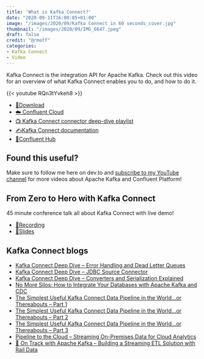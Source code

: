 ```yaml
---
title: 'What is Kafka Connect?'
date: "2020-09-11T16:00:05+01:00"
image: "/images/2020/09/Kafka Connect in 60 seconds_cover.jpg"
thumbnail: "/images/2020/09/IMG_6647.jpeg"
draft: false
credit: "@rmoff"
categories:
- Kafka Connect
- Video
---
```


Kafka Connect is the integration API for Apache Kafka. Check out this video for an overview of what Kafka Connect enables you to do, and how to do it. 

{{< youtube RQn3tYvkeh8 >}}

* [💾Download](https://www.confluent.io/download/)
* [☁️ Confluent Cloud](https://confluent.cloud/signup)
* [📺 Kafka Connect connector deep-dive playlist](https://www.youtube.com/playlist?list=PL5T99fPsK7ppB_AbZhBhTyKHtHWZLWIJ8)
* [✍️Kafka Connect documentation](https://docs.confluent.io/current/connect/ )
* [🧩Confluent Hub](https://www.confluent.io/hub/)

## Found this useful? 

Make sure to follow me here on dev.to and [subscribe to my YouTube channel](https://www.youtube.com/c/rmoff) for more videos about Apache Kafka and Confluent Platform!

## From Zero to Hero with Kafka Connect

45 minute conference talk all about Kafka Connect with live demo!

* [🎥Recording](https://www.devto.com/watch?v=Jkcp28ki82k)
* [📔Slides](https://talks.rmoff.net/DQkDj3/from-zero-to-hero-with-kafka-connect)

## Kafka Connect blogs

* [Kafka Connect Deep Dive – Error Handling and Dead Letter Queues](https://www.confluent.io/blog/kafka-connect-deep-dive-error-handling-dead-letter-queues)
* [Kafka Connect Deep Dive – JDBC Source Connector](https://www.confluent.io/blog/kafka-connect-deep-dive-jdbc-source-connector)
* [Kafka Connect Deep Dive – Converters and Serialization Explained](https://www.confluent.io/blog/kafka-connect-deep-dive-converters-serialization-explained)
* [No More Silos: How to Integrate Your Databases with Apache Kafka and CDC](https://www.confluent.io/blog/no-more-silos-how-to-integrate-your-databases-with-apache-kafka-and-cdc)
* [The Simplest Useful Kafka Connect Data Pipeline in the World…or Thereabouts – Part 1](https://www.confluent.io/blog/simplest-useful-kafka-connect-data-pipeline-world-thereabouts-part-1/)
* [The Simplest Useful Kafka Connect Data Pipeline in the World…or Thereabouts – Part 2](https://www.confluent.io/blog/the-simplest-useful-kafka-connect-data-pipeline-in-the-world-or-thereabouts-part-2/)
* [The Simplest Useful Kafka Connect Data Pipeline in the World…or Thereabouts – Part 3](https://www.confluent.io/blog/simplest-useful-kafka-connect-data-pipeline-world-thereabouts-part-3/)
* [Pipeline to the Cloud – Streaming On-Premises Data for Cloud Analytics](https://www.confluent.io/blog/cloud-analytics-for-on-premises-data-streams-with-kafka)
* [🚂 On Track with Apache Kafka – Building a Streaming ETL Solution with Rail Data](https://www.confluent.io/blog/build-streaming-etl-solutions-with-kafka-and-rail-data)